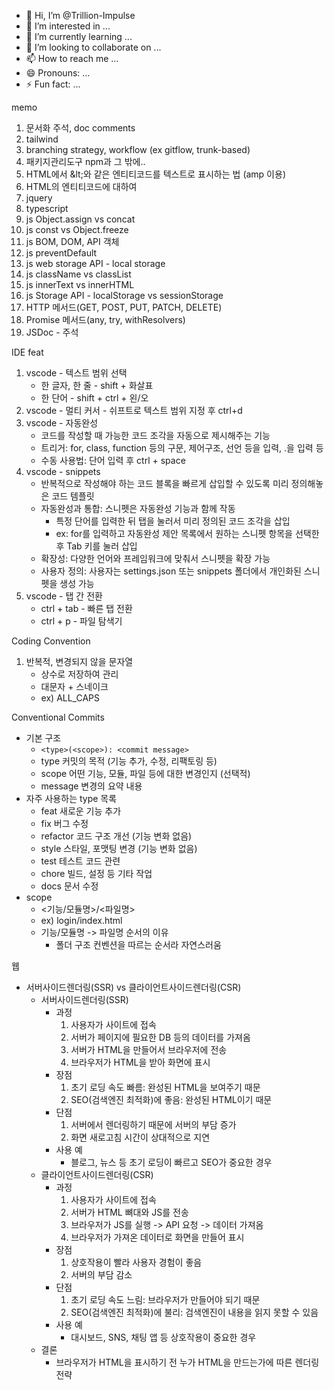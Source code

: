 - 👋 Hi, I’m @Trillion-Impulse
- 👀 I’m interested in ...
- 🌱 I’m currently learning ...
- 💞️ I’m looking to collaborate on ...
- 📫 How to reach me ...
- 😄 Pronouns: ...
- ⚡ Fun fact: ...

<!---
Trillion-Impulse/Trillion-Impulse is a ✨ special ✨ repository because its `README.md` (this file) appears on your GitHub profile.
You can click the Preview link to take a look at your changes.
--->

memo
1. 문서화 주석, doc comments
2. tailwind
3. branching strategy, workflow (ex gitflow, trunk-based)
4. 패키지관리도구 npm과 그 밖에..
5. HTML에서 &amp;lt;와 같은 엔티티코드를 텍스트로 표시하는 법 (amp 이용)
6. HTML의 엔티티코드에 대하여
7. jquery
8. typescript
9. js Object.assign vs concat
10. js const vs Object.freeze
11. js BOM, DOM, API 객체
12. js preventDefault
13. js web storage API - local storage
14. js className vs classList
15. js innerText vs innerHTML
16. js Storage API - localStorage vs sessionStorage
17. HTTP 메서드(GET, POST, PUT, PATCH, DELETE)
18. Promise 메서드(any, try, withResolvers)
19. JSDoc - 주석

IDE feat
1. vscode - 텍스트 범위 선택
   - 한 글자, 한 줄 - shift + 화살표
   - 한 단어 - shift + ctrl + 왼/오
2. vscode - 멀티 커서 - 쉬프트로 텍스트 범위 지정 후 ctrl+d
3. vscode - 자동완성
   - 코드를 작성할 때 가능한 코드 조각을 자동으로 제시해주는 기능
   - 트리거: for, class, function 등의 구문, 제어구조, 선언 등을 입력, .을 입력 등
   - 수동 사용법: 단어 입력 후 ctrl + space
4. vscode - snippets
   - 반복적으로 작성해야 하는 코드 블록을 빠르게 삽입할 수 있도록 미리 정의해놓은 코드 템플릿
   - 자동완성과 통합: 스니펫은 자동완성 기능과 함께 작동
      - 특정 단어를 입력한 뒤 탭을 눌러서 미리 정의된 코드 조각을 삽입
      - ex: for를 입력하고 자동완성 제안 목록에서 원하는 스니펫 항목을 선택한 후 Tab 키를 눌러 삽입
   - 확장성: 다양한 언어와 프레임워크에 맞춰서 스니펫을 확장 가능
   - 사용자 정의: 사용자는 settings.json 또는 snippets 폴더에서 개인화된 스니펫을 생성 가능
5. vscode - 탭 간 전환
   - ctrl + tab - 빠른 탭 전환
   - ctrl + p - 파일 탐색기

Coding Convention
1. 반복적, 변경되지 않을 문자열
   - 상수로 저장하여 관리
   - 대문자 + 스네이크
   - ex) ALL_CAPS

Conventional Commits
- 기본 구조
   - `<type>(<scope>): <commit message>`
   - type   커밋의 목적 (기능 추가, 수정, 리팩토링 등)
   - scope   어떤 기능, 모듈, 파일 등에 대한 변경인지 (선택적)
   - message   변경의 요약 내용
- 자주 사용하는 type 목록
   - feat   새로운 기능 추가
   - fix   버그 수정
   - refactor   코드 구조 개선 (기능 변화 없음)
   - style   스타일, 포맷팅 변경 (기능 변화 없음)
   - test   테스트 코드 관련
   - chore   빌드, 설정 등 기타 작업
   - docs   문서 수정
- scope
   - <기능/모듈명>/<파일명>
   - ex) login/index.html
   - 기능/모듈명 -> 파일명 순서의 이유
      - 폴더 구조 컨벤션을 따르는 순서라 자연스러움

웹
- 서버사이드렌더링(SSR) vs 클라이언트사이드렌더링(CSR)
   - 서버사이드렌더링(SSR)
      - 과정
         1. 사용자가 사이트에 접속
         2. 서버가 페이지에 필요한 DB 등의 데이터를 가져옴
         3. 서버가 HTML을 만들어서 브라우저에 전송
         4. 브라우저가 HTML을 받아 화면에 표시
      - 장점
         1. 초기 로딩 속도 빠름: 완성된 HTML을 보여주기 때문
         2. SEO(검색엔진 최적화)에 좋음: 완성된 HTML이기 때문
      - 단점
         1. 서버에서 렌더링하기 때문에 서버의 부담 증가
         2. 화면 새로고침 시간이 상대적으로 지연
      - 사용 예
         - 블로그, 뉴스 등 초기 로딩이 빠르고 SEO가 중요한 경우
   - 클라이언트사이드렌더링(CSR)
      - 과정
         1. 사용자가 사이트에 접속
         2. 서버가 HTML 뼈대와 JS를 전송
         3. 브라우저가 JS를 실행 -> API 요청 -> 데이터 가져옴
         4. 브라우저가 가져온 데이터로 화면을 만들어 표시
      - 장점
         1. 상호작용이 빨라 사용자 경험이 좋음
         2. 서버의 부담 감소
      - 단점
         1. 초기 로딩 속도 느림: 브라우저가 만들어야 되기 때문
         2. SEO(검색엔진 최적화)에 불리: 검색엔진이 내용을 읽지 못할 수 있음
      - 사용 예
         - 대시보드, SNS, 채팅 앱 등 상호작용이 중요한 경우
   - 결론
      - 브라우저가 HTML을 표시하기 전 누가 HTML을 만드는가에 따른 렌더링 전략
